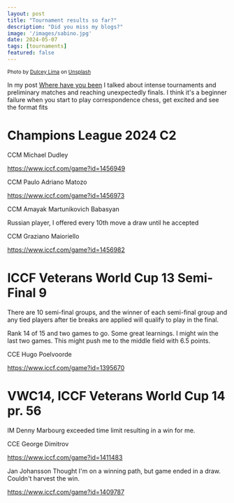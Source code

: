 ```yaml
---
layout: post
title: "Tournament results so far?"
description: "Did you miss my blogs?"
image: '/images/sabino.jpg'
date: 2024-05-07
tags: [tournaments]
featured: false
---
```


<small>Photo by [Dulcey Lima](https://unsplash.com/@dulceylima?utm_content=creditCopyText&utm_medium=referral&utm_source=unsplash) on [Unsplash](https://unsplash.com/photos/green-cactus-plants-under-blue-sky-hr1smkEtjzI?utm_content=creditCopyText&utm_medium=referral&utm_source=unsplash)</small>

In my post [Where have you been](https://chess.myvortexcloud.com/2024/05/02/Take-a-Break/) I talked about intense tournaments and preliminary matches and reaching unexpectedly finals. I think it's a beginner failure when you start to play correspondence chess, get excited and see the format fits

# Champions League 2024 C2 

CCM Michael Dudley

https://www.iccf.com/game?id=1456949

CCM Paulo Adriano Matozo

https://www.iccf.com/game?id=1456973

CCM Amayak Martunikovich Babasyan

Russian player, I offered every 10th move a draw until he accepted

CCM Graziano Maioriello 

https://www.iccf.com/game?id=1456982

# ICCF Veterans World Cup 13 Semi-Final 9

There are 10 semi-final groups, and the winner of each semi-final group and any tied players after tie breaks are applied will qualify to play in the final. 

Rank 14 of 15 and two games to go. Some great learnings. I might win the last two games. This might push me to the middle field with 6.5 points.

CCE Hugo Poelvoorde

https://www.iccf.com/game?id=1395670

# VWC14, ICCF Veterans World Cup 14 pr. 56

IM Denny Marbourg exceeded time limit resulting in a win for me.

CCE George Dimitrov

https://www.iccf.com/game?id=1411483

Jan Johansson
Thought I'm on a winning path, but game ended in a draw. Couldn't harvest the win.

https://www.iccf.com/game?id=1409787


